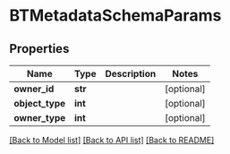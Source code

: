 # BTMetadataSchemaParams

## Properties
Name | Type | Description | Notes
------------ | ------------- | ------------- | -------------
**owner_id** | **str** |  | [optional] 
**object_type** | **int** |  | [optional] 
**owner_type** | **int** |  | [optional] 

[[Back to Model list]](../README.md#documentation-for-models) [[Back to API list]](../README.md#documentation-for-api-endpoints) [[Back to README]](../README.md)


